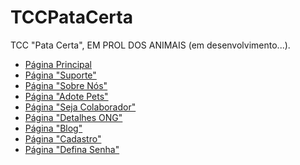 # TCCPataCerta
TCC "Pata Certa", EM PROL DOS ANIMAIS (em desenvolvimento...).

<ul>
    <li><a href="https://joaoofontenelle.github.io/TCCPataCerta/index.html" target="_blank">Página Principal</a></li>
    <li><a href="https://joaoofontenelle.github.io/TCCPataCerta/suporte.html" target="_blank">Página "Suporte"</a></li>
    <li><a href="https://joaoofontenelle.github.io/TCCPataCerta/sobrenos.html" target="_blank">Página "Sobre Nós"</a></li>
    <li><a href="https://joaoofontenelle.github.io/TCCPataCerta/adotepets.html" target="_blank">Página "Adote Pets"</a></li>
    <li><a href="https://joaoofontenelle.github.io/TCCPataCerta/sejacolaborador.html" target="_blank">Página "Seja Colaborador"</a></li>
    <li><a href="https://joaoofontenelle.github.io/TCCPataCerta/detalhesong.html" target="_blank">Página "Detalhes ONG"</a></li>
    <li><a href="https://joaoofontenelle.github.io/TCCPataCerta/blog.html" target="_blank">Página "Blog"</a></li>
    <li><a href="https://joaoofontenelle.github.io/TCCPataCerta/cadastro.html" target="_blank">Página "Cadastro"</a></li>
    <li><a href="https://joaoofontenelle.github.io/TCCPataCerta/definasenha.html" target="_blank">Página "Defina Senha"</a></li>
</ul>